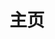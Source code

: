 ---
home: true
icon: home
title: 主页
heroImage: https://theme-hope-assets.vuejs.press/logo.svg
bgImage: https://theme-hope-assets.vuejs.press/bg/6-light.svg
bgImageDark: https://theme-hope-assets.vuejs.press/bg/6-dark.svg
heroFullScreen: true
bgImageStyle:
  background-attachment: fixed
  background-position: center
heroText: ic培训资料
tagline: 讲义集合
actions:
  - text: Docs
    link: ./software/

copyright: false
footer: MIT 协议 | 版权所有 © 2024-现在 cyh
---